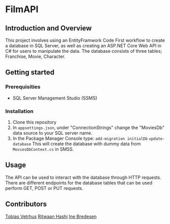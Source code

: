 # FilmAPI

## Introduction and Overview
This project involves using an EntityFramwork Code First workflow to create a database in SQL Server, as well as creating an ASP.NET Core Web API in C# for users to manipulate the data. The database consists of three tables; Franchise, Movie, Character. 

## Getting started
### Prerequisities
- SQL Server Management Studio (SSMS)

### Installation
1. Clone this repository
2. In `appsettings.json`, under "ConnectionStrings" change the "MoviesDb" data source to your SQL server name.
3. In the Package Manager Console type:
`add-migration initialDb`
`update-database`
This will create the database with dummy data from `MoviesDbContext.cs` in SMSS.

## Usage 
The API can be used to interact with the database through HTTP requests. There are different endpoints for the database tables that can be used perform GET, POST or PUT requests.

## Contributors
[Tobias Vetrhus](https://github.com/TobiasVetrhus)
[Ritwaan Hashi](https://github.com/ritwaan)
[Ine Bredesen](https://github.com/inemari)
